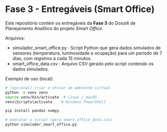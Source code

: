 # Fase 3 - Entregáveis (Smart Office)

Este repositório contém os entregáveis da **Fase 3** do Dossiê de Planejamento Analítico do projeto *Smart Office*.

Arquivos:
- simulador_smart_office.py : Script Python que gera dados simulados de sensores (temperatura, luminosidade e ocupação) para um período de 7 dias, com registros a cada 15 minutos.
- smart_office_data.csv : Arquivo CSV gerado pelo script contendo os dados simulados.

Exemplo de uso (local):
```bash
# (opcional) criar e ativar um ambiente virtual
python -m venv venv
source venv/bin/activate  # Linux / macOS
venv\Scripts\activate    # Windows PowerShell

pip install pandas numpy

# executar o script (gera smart_office_data.csv)
python simulador_smart_office.py
```

